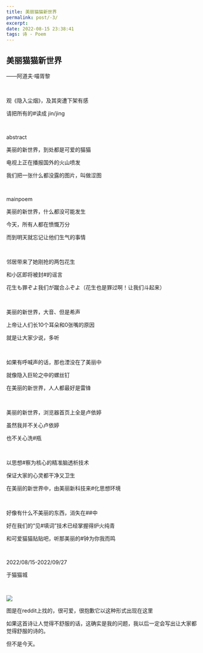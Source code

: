 ```yaml
---
title: 美丽猫猫新世界
permalink: post/-3/
excerpt: 
date: 2022-08-15 23:38:41
tags: 诗 - Poem
---
```


## 美丽猫猫新世界

——阿道夫·喵胥黎

<br>

观《隐入尘烟》，及其突遭下架有感

请把所有的#读成 jin/jing

<br>

abstract

美丽的新世界，到处都是可爱的猫猫

电视上正在播报国外的火山喷发

我们把一张什么都没露的图片，叫做涩图

<br>

mainpoem

美丽的新世界，什么都没可能发生

今天，所有人都在愤慨万分

而到明天就忘记让他们生气的事情

<br>

邻居带来了她刚抢的两包花生

和小区即将被封#的谣言

花生も罪ぞよ我们が蹴合ふぞよ（花生也是罪过啊！让我们斗起来）

<br>

美丽的新世界，大音、但是希声

上帝让人们长10个耳朵和0张嘴的原因

就是让大家少说，多听

<br>

如果有呼喊声的话，那也湮没在了美丽中

就像隐入巨轮之中的螺丝钉

在美丽的新世界，人人都最好是雷锋

<br>

美丽的新世界，浏览器首页上全是卢依婷

虽然我并不关心卢依婷

也不关心洗#瓶

<br>

以思想#察为核心的精准脑透析技术

保证大家的心灵都干净又卫生

在美丽的新世界中，由美丽新科技来#化思想环境

<br>

好像有什么不美丽的东西，消失在##中

好在我们的“见#填词”技术已经掌握得炉火纯青

和可爱猫猫贴贴吧，听那美丽的#钟为你我而鸣

<br>

2022/08/15-2022/09/27

于猫猫城

<br>

![](1.png)

图是在reddit上找的，很可爱，很抱歉它以这种形式出现在这里

如果这首诗让人觉得不舒服的话，这确实是我的问题，我以后一定会写出让大家都觉得舒服的诗的。

但不是今天。